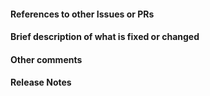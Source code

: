 <!-- Your title above should be a short description of what
was changed. Do not include the issue number in the title. -->

#### References to other Issues or PRs
<!-- If this pull request fixes an issue, write "Fixes #NNNN" in that exact
format, e.g. "Fixes #1234" (see
https://tinyurl.com/auto-closing for more information). Also, please
write a comment on that issue linking back to this pull request once it is
open. -->


#### Brief description of what is fixed or changed


#### Other comments


#### Release Notes

<!-- Write the release notes for this release below between the BEGIN and END
statements. The basic format is a bulleted list with the name of the subpackage
and the release note for this PR. For example:

* solvers
  * Added a new solver for logarithmic equations.

* functions
  * Fixed a bug with log of integers. Formerly, `log(-x)` incorrectly gave `-log(x)`.

* physics.units
  * Corrected a semantical error in the conversion between volt and statvolt which
    reported the volt as being larger than the statvolt.

or if no release note(s) should be included use:

NO ENTRY

See https://github.com/sympy/sympy/wiki/Writing-Release-Notes for more
information on how to write release notes. The bot will check your release
notes automatically to see if they are formatted correctly. -->

<!-- BEGIN RELEASE NOTES -->

<!-- END RELEASE NOTES -->
